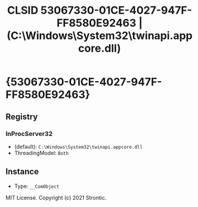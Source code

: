 ﻿---
title: "CLSID 53067330-01CE-4027-947F-FF8580E92463 | (C:\\Windows\\System32\\twinapi.appcore.dll)"
excerpt: What is COM-Object CLSID 53067330-01CE-4027-947F-FF8580E92463?
---

# {53067330-01CE-4027-947F-FF8580E92463}


## Registry


### InProcServer32

* (default): `C:\Windows\System32\twinapi.appcore.dll`
* ThreadingModel: `Both`

## Instance

* Type: `__ComObject`

MIT License. Copyright (c) 2021 Strontic.


